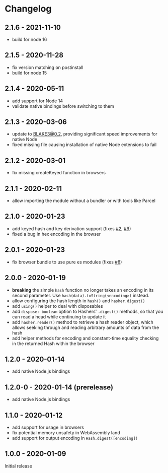 # Changelog

## 2.1.6 - 2021-11-10

- build for node 16

## 2.1.5 - 2020-11-28

- fix version matching on postinstall
- build for node 15

## 2.1.4 - 2020-05-11

- add support for Node 14
- validate native bindings before switching to them

## 2.1.3 - 2020-03-06

- update to BLAKE3@0.2, providing significant speed improvements for native Node
- fixed missing file causing installation of native Node extensions to fail

## 2.1.2 - 2020-03-01

- fix missing createKeyed function in browsers

## 2.1.1 - 2020-02-11

- allow importing the module without a bundler or with tools like Parcel

## 2.1.0 - 2020-01-23

- add keyed hash and key derivation support (fixes [#2](https://github.com/connor4312/blake3/issues/2), [#9](https://github.com/connor4312/blake3/issues/9))
- fixed a bug in hex encoding in the browser

## 2.0.1 - 2020-01-23

- fix browser bundle to use pure es modules (fixes [#8](https://github.com/connor4312/blake3/issues/8))

## 2.0.0 - 2020-01-19

- **breaking** the simple `hash` function no longer takes an encoding in its second parameter. Use `hash(data).toString(<encoding>)` instead.
- allow configuring the hash length in `hash()` and `hasher.digest()`
- add `using()` helper to deal with disposables
- add `dispose: boolean` option to Hashers' `.digest()` methods, so that you can read a head while continuing to update it
- add `hasher.reader()` method to retrieve a hash reader object, which allows seeking through and reading arbitrary amounts of data from the hash
- add helper methods for encoding and constant-time equality checking in the returned Hash within the browser

## 1.2.0 - 2020-01-14

- add native Node.js bindings

## 1.2.0-0 - 2020-01-14 (prerelease)

- add native Node.js bindings

## 1.1.0 - 2020-01-12

- add support for usage in browsers
- fix potential memory unsafety in WebAssembly land
- add support for output encoding in `Hash.digest([encoding])`

## 1.0.0 - 2020-01-09

Initial release
